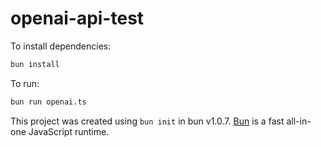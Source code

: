 # openai-api-test

To install dependencies:

```bash
bun install
```

To run:

```bash
bun run openai.ts
```

This project was created using `bun init` in bun v1.0.7. [Bun](https://bun.sh) is a fast all-in-one JavaScript runtime.

